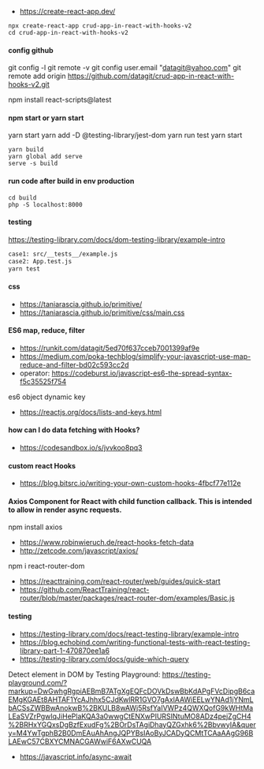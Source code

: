 - https://create-react-app.dev/
```
npx create-react-app crud-app-in-react-with-hooks-v2
cd crud-app-in-react-with-hooks-v2
```
#### config github
git config -l
git remote -v
git config user.email "datagit@yahoo.com"
git remote add origin https://github.com/datagit/crud-app-in-react-with-hooks-v2.git

npm install react-scripts@latest
#### npm start or yarn start
yarn start
yarn add -D @testing-library/jest-dom
yarn run test
yarn start
```
yarn build
yarn global add serve
serve -s build
```
#### run code after build in env production
```
cd build
php -S localhost:8000
```
#### testing
https://testing-library.com/docs/dom-testing-library/example-intro
```bash
case1: src/__tests__/example.js
case2: App.test.js
yarn test
```
#### css
- https://taniarascia.github.io/primitive/
- https://taniarascia.github.io/primitive/css/main.css
#### ES6 map, reduce, filter
- https://runkit.com/datagit/5ed70f637cceb7001399af9e
- https://medium.com/poka-techblog/simplify-your-javascript-use-map-reduce-and-filter-bd02c593cc2d
- operator: https://codeburst.io/javascript-es6-the-spread-syntax-f5c35525f754

es6 object dynamic key
- https://reactjs.org/docs/lists-and-keys.html

#### how can I do data fetching with Hooks?
- https://codesandbox.io/s/jvvkoo8pq3
#### custom react Hooks
- https://blog.bitsrc.io/writing-your-own-custom-hooks-4fbcf77e112e
#### Axios Component for React with child function callback. This is intended to allow in render async requests.
npm install axios
- https://www.robinwieruch.de/react-hooks-fetch-data
- http://zetcode.com/javascript/axios/

npm i react-router-dom

- https://reacttraining.com/react-router/web/guides/quick-start
- https://github.com/ReactTraining/react-router/blob/master/packages/react-router-dom/examples/Basic.js
#### testing
- https://testing-library.com/docs/react-testing-library/example-intro
- https://blog.echobind.com/writing-functional-tests-with-react-testing-library-part-1-470870ee1a6
- https://testing-library.com/docs/guide-which-query

Detect element in DOM by Testing Playground: https://testing-playground.com/?markup=DwGwhgRgpiAEBmB7ATgXgEQFcDOVkDswBbKdAPgFVcDipgB6caEMgKGAEt8AHTAF1YcAJhhx5CJdKwlRR1GVO7gAxlAAWiEELwYNAd1jYNmLbACSsZWBBwAnokwB%2BKULB8wAWj5RsfYaIVWPz4QWXQofG9kWHtMaLEaSVZrPgwIqJiHePlaKQA3a0wwgCtENXwPIURSINtuMO8ADz4pejZgCH4%2BRHxYGQxsDgBzfExudFg%2BOrDsTAgiDhayQZGxhk6%2BbvwyIA&query=M4YwTgphB2B0DmEAuAhAngJQPYBsIAoByJCADyQCMtTCAaAAgG96BLAEwC57CBXYCMNACGAWwiF6AXwCUQA
- https://javascript.info/async-await


